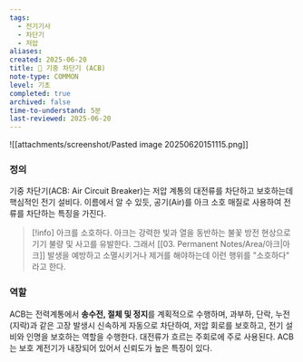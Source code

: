 ```yaml
---
tags:
  - 전기기사
  - 차단기
  - 저압
aliases: 
created: 2025-06-20
title: 📝 기중 차단기 (ACB)
note-type: COMMON
level: 기초
completed: true
archived: false
time-to-understand: 5분
last-reviewed: 2025-06-20
---
```



![[attachments/screenshot/Pasted image 20250620151115.png]]
### 정의
기중 차단기(ACB: Air Circuit Breaker)는 저압 계통의 대전류를 차단하고 보호하는데 핵심적인 전기 설비다. 이름에서 알 수 있듯, 공기(Air)를 아크 소호 매질로 사용하여 전류를 차단하는 특징을 가진다.

>[!info] 아크를 소호하다.
>아크는 강력한 빛과 열을 동반하는 불꽃 방전 현상으로 기기 불량 및 사고를 유발한다. 그래서 [[03. Permanent Notes/Area/아크|아크]] 발생을 예방하고 소멸시키거나 제거를 해야하는데 이런 행위를 "소호하다" 라고 한다.

### 역할
ACB는 전력계통에서 **송수전, 절체 및 정지**를 계획적으로 수행하며, 과부하, 단락, 누전(지락)과 같은 고장 발생시 신속하게 자동으로 차단하여, 저압 회로를 보호하고, 전기 설비와 인명을 보호하는 역할을 수행한다.  대전류가 흐르는 주회로에 주로 사용된다. ACB는 보호 계전기가 내장되어 있어서 신뢰도가 높은 특징이 있다.



